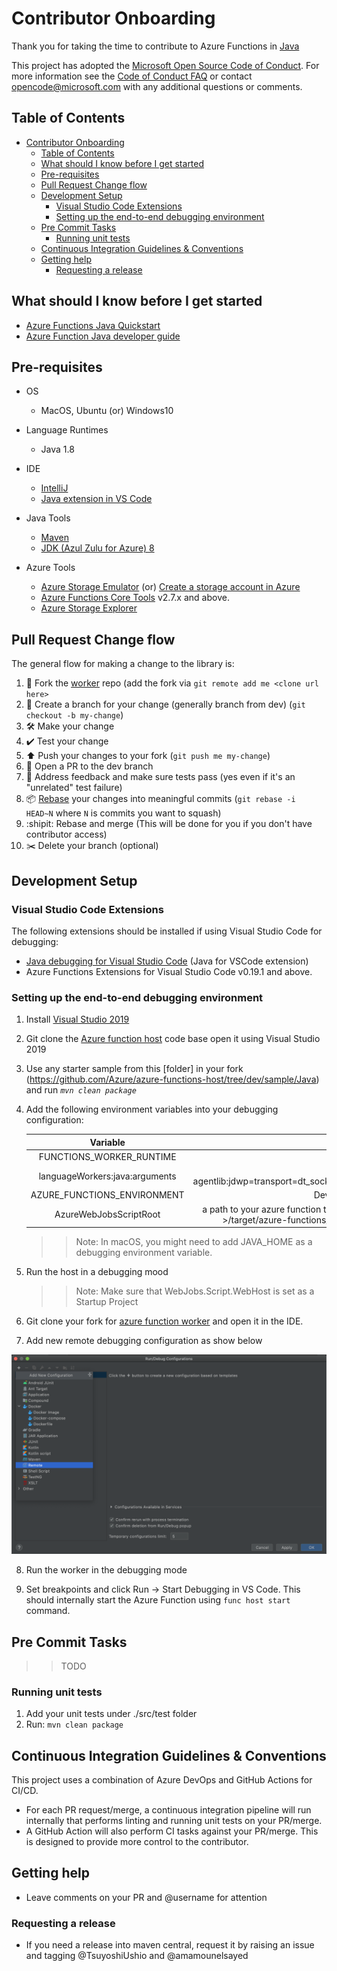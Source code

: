 # Contributor Onboarding
Thank you for taking the time to contribute to Azure Functions in [Java](https://go.java/)

This project has adopted the [Microsoft Open Source Code of Conduct](https://opensource.microsoft.com/codeofconduct/). For more information see the [Code of Conduct FAQ](https://opensource.microsoft.com/codeofconduct/faq/) or contact [opencode@microsoft.com](mailto:opencode@microsoft.com) with any additional questions or comments.

## Table of Contents

- [Contributor Onboarding](#contributor-onboarding)
  - [Table of Contents](#table-of-contents)
  - [What should I know before I get started](#what-should-i-know-before-i-get-started)
  - [Pre-requisites](#pre-requisites)
  - [Pull Request Change flow](#pull-request-change-flow)
  - [Development Setup](#development-setup)
    - [Visual Studio Code Extensions](#visual-studio-code-extensions)
    - [Setting up the  end-to-end debugging environment](#setting-up-the-end-to-end-debugging-environment)
  - [Pre Commit Tasks](#pre-commit-tasks)
    - [Running unit tests](#running-unit-tests)
  - [Continuous Integration Guidelines & Conventions](#continuous-integration-guidelines--conventions)
  - [Getting help](#getting-help)
    - [Requesting a release](#requesting-a-release)

## What should I know before I get started
- [Azure Functions Java Quickstart](https://docs.microsoft.com/en-us/azure/azure-functions/functions-create-first-azure-function-azure-cli?tabs=bash%2Cbrowser&pivots=programming-language-java)
- [Azure Function Java developer guide](https://docs.microsoft.com/en-us/azure/azure-functions/functions-reference-java?tabs=consumption)

## Pre-requisites

- OS
    - MacOS, Ubuntu (or) Windows10
- Language Runtimes
    -  Java 1.8

- IDE
   - [IntelliJ](https://www.jetbrains.com/idea/download)
   - [Java extension in VS Code](https://code.visualstudio.com/docs/languages/java)
- Java Tools 
    - [Maven](https://maven.apache.org/install.html)
    - [JDK (Azul Zulu for Azure) 8](https://www.azul.com/downloads/azure-only/zulu/?version=java-8-lts&architecture=x86-64-bit&package=jdk)
- Azure Tools
    - [Azure Storage Emulator](https://docs.microsoft.com/en-us/azure/storage/common/storage-use-emulator) (or) [Create a storage account in Azure](https://docs.microsoft.com/en-us/azure/storage/common/storage-account-create?tabs=azure-portal)
    - [Azure Functions Core Tools](https://github.com/Azure/azure-functions-core-tools) v2.7.x and above.
    - [Azure Storage Explorer](https://azure.microsoft.com/en-us/features/storage-explorer/)
  

## Pull Request Change flow

The general flow for making a change to the library is:

1. 🍴 Fork the [worker](https://github.com/helayoty/azure-functions-java-worker) repo (add the fork via `git remote add me <clone url here>`
2. 🌳 Create a branch for your change (generally branch from dev) (`git checkout -b my-change`)
3. 🛠 Make your change
4. ✔️ Test your change
5. ⬆️ Push your changes to your fork (`git push me my-change`)
6. 💌 Open a PR to the dev branch
7. 📢 Address feedback and make sure tests pass (yes even if it's an "unrelated" test failure)
8. 📦 [Rebase](https://git-scm.com/docs/git-rebase) your changes into  meaningful commits (`git rebase -i HEAD~N` where `N` is commits you want to squash)
9. :shipit: Rebase and merge (This will be done for you if you don't have contributor access)
10. ✂️ Delete your branch (optional)

## Development Setup

### Visual Studio Code Extensions

The following extensions should be installed if using Visual Studio Code for debugging:

- [Java debugging for Visual Studio Code](https://marketplace.visualstudio.com/items?itemName=vscjava.vscode-java-debug) (Java for VSCode extension)
- Azure Functions Extensions for Visual Studio Code v0.19.1 and above.


### Setting up the  end-to-end debugging environment

1. Install [Visual Studio 2019](https://visualstudio.microsoft.com/downloads/) 

2. Git clone the [Azure function host](https://github.com/Azure/azure-functions-host) code base open it using Visual Studio 2019
 
3. Use any starter sample from this [folder] in your fork (https://github.com/Azure/azure-functions-host/tree/dev/sample/Java) and run *`mvn clean package`*

4. Add the following environment variables into your debugging configuration:
    
    | Variable   |  Value    |
    | :--------: | :------:  |
    | FUNCTIONS_WORKER_RUNTIME       | java |
    | languageWorkers:java:arguments | -agentlib:jdwp=transport=dt_socket,server=y,suspend=n,address=5005 |
    | AZURE_FUNCTIONS_ENVIRONMENT    | Development |
    | AzureWebJobsScriptRoot         | a path to your azure function target folder,i.e. ~/< your-folder-path >/target/azure-functions/<azure-function-name-####> |
    
    >> Note: In macOS, you might need to add JAVA_HOME as a debugging environment variable. 

5. Run the host in a debugging mood
   
   >> Note: Make sure that WebJobs.Script.WebHost is set as a Startup Project

6. Git clone your fork for [azure function worker](https://github.com/helayoty/azure-functions-java-worker) and open it in the IDE.

7. Add new remote debugging configuration as show below

![](tools/.images/worker-debug-configuration.png)

8. Run the worker in the debugging mode 
    
7. Set breakpoints and click Run -> Start Debugging in VS Code. This should internally start the Azure Function using `func host start` command.

## Pre Commit Tasks

>>TODO

### Running unit tests

1. Add your unit tests under ./src/test folder
2. Run: `mvn clean package`

## Continuous Integration Guidelines & Conventions

This project uses a combination of Azure DevOps and GitHub Actions for CI/CD.

- For each PR request/merge, a continuous integration pipeline will run internally that performs linting and running unit tests on your PR/merge.
- A GitHub Action will also perform CI tasks against your PR/merge. This is designed to provide more control to the contributor.

## Getting help

 - Leave comments on your PR and @username for attention

### Requesting a release
- If you need a release into maven central, request it by raising an issue and tagging @TsuyoshiUshio and @amamounelsayed


